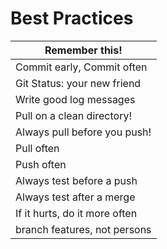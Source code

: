 # Best Practices 

| Remember this!|
|---|
| Commit early, Commit often |
| Git Status: your new friend |
| Write good log messages |
| Pull on a clean directory! |
| Always pull before you push! |
| Pull often |
| Push often |
| Always test before a push | 
| Always test after a merge | 
| If it hurts, do it more often|
| branch features, not persons |
